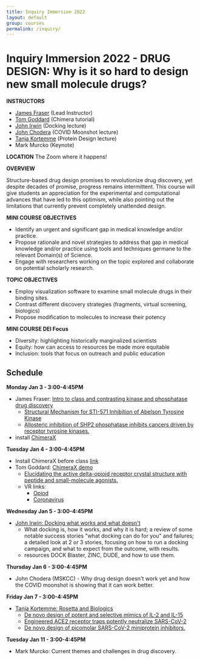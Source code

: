 ```yaml
---
title: Inquiry Immersion 2022
layout: default
group: courses
permalink: /inquiry/
---
```


# Inquiry Immersion 2022 -  DRUG DESIGN: Why is it so hard to design new small molecule drugs? #

**INSTRUCTORS**

- [James Fraser](mailto:jfraser@fraserlab.com) (Lead Instructor)
- [Tom Goddard](mailto:goddard@sonic.net) (Chimera tutorial)
- [John Irwin](mailto:John.Irwin@ucsf.edu) (Docking lecture)
- [John Chodera](https://www.choderalab.org/) (COVID Moonshot lecture)
- [Tanja Kortemme](mailto:kortemme@cgl.ucsf.edu) (Protein Design lecture)
- Mark Murcko (Keynote)

**LOCATION**
The Zoom where it happens!

**OVERVIEW**

Structure-based drug design promises to revolutionize drug discovery, yet despite decades of promise, progress remains intermittent. This course will give students an appreciation for the experimental and computational advances that have led to this optimism, while also pointing out the limitations that currently prevent completely unattended design.

**MINI COURSE OBJECTIVES**

- Identify an urgent and significant gap in medical knowledge and/or practice.
- Propose rationale and novel strategies to address that gap in medical knowledge and/or practice using tools and techniques germane to the relevant Domain(s) of Science.
- Engage with researchers working on the topic explored and collaborate on potential scholarly research.

**TOPIC OBJECTIVES**

- Employ visualization software to examine small molecule drugs in their binding sites.
- Contrast different discovery strategies (fragments, virtual screening, biologics)
- Propose modification to molecules to increase their potency

**MINI COURSE DEI Focus**

- Diversity: highlighting historically marginalized scientists
- Equity: how can access to resources be made more equitable
- Inclusion: tools that focus on outreach and public education

## Schedule ##

**Monday Jan 3 - 3:00-4:45PM**

- James Fraser: [Intro to class and contrasting kinase and phosphatase drug discovery](http://cdn.fraserlab.com/courses/inquiry_2021/lecture1.pdf)
  - [Structural Mechanism for STI-571 Inhibition of Abelson Tyrosine Kinase](http://cdn.fraserlab.com/courses/inquiry_2020/2000_schindler.pdf)
  - [Allosteric inhibition of SHP2 phosphatase inhibits cancers driven by receptor tyrosine kinases.](http://cdn.fraserlab.com/courses/inquiry_2020/2016_chen.pdf)
- install [ChimeraX](https://www.rbvi.ucsf.edu/chimerax/download.html)

**Tuesday Jan 4 - 3:00-4:45PM**

- Install ChimeraX before class [link](https://www.rbvi.ucsf.edu/chimerax/download.html)
- Tom Goddard: [ChimeraX demo](https://www.rbvi.ucsf.edu/chimerax/data/delta-opioid-jan2020/binding.html)
  - [Elucidating the active delta-opioid receptor crystal structure with peptide and small-molecule agonists.](http://cdn.fraserlab.com/courses/inquiry_2020/2019_claff.pdf)
  - VR links:
    - [Opiod](https://youtu.be/FCotNi6213w)
    - [Coronavirus](https://youtu.be/dKNbRRRFhqY)

**Wednesday Jan 5 - 3:00-4:45PM**

- [John Irwin: Docking what works and what doesn't](http://cdn.fraserlab.com/courses/inquiry_2021/2021_Irwin_Docking.pdf)
  - What docking is, how it works, and why it is hard; a review of some notable success stories "what docking can do for you" and failures; a detailed look at 2 or 3 stories, focusing on how to run a docking campaign, and what to expect from the outcome, with results.
  - resources DOCK Blaster, ZINC, DUDE, and how to use them.

**Thursday Jan 6 - 3:00-4:45PM**

- John Chodera (MSKCC) - Why drug design doesn't work yet and how the COVID moonshot is showing that it can work better.

**Friday Jan 7 - 3:00-4:45PM**

- [Tanja Kortemme: Rosetta and Biologics](http://cdn.fraserlab.com/courses/inquiry_2020/2020_Kortemme_Rosetta.pdf)
  - [De novo design of potent and selective mimics of IL-2 and IL-15](http://cdn.fraserlab.com/courses/inquiry_2020/2019_silva.pdf)
  - [Engineered ACE2 receptor traps potently neutralize SARS-CoV-2](https://www.pnas.org/content/early/2020/10/21/2016093117)
  - [De novo design of picomolar SARS-CoV-2 miniprotein inhibitors.](https://science.sciencemag.org/content/370/6515/426)

**Tuesday Jan 11 - 3:00-4:45PM**

- Mark Murcko: Current themes and challenges in drug discovery.
